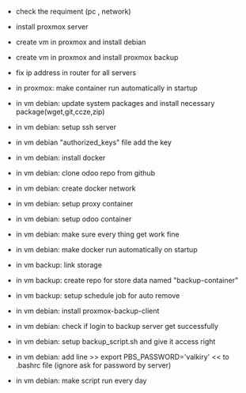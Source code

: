 * check the requiment (pc , network)

* install proxmox server
* create vm in proxmox and install debian
* create vm in proxmox and install proxmox backup
* fix ip address in router for all servers
* in proxmox: make container run automatically in startup
* in vm debian: update system packages and install necessary package(wget,git,ccze,zip)
* in vm debian: setup ssh server
* in vm debian  "authorized_keys" file add the key 
* in vm debian: install docker
* in vm debian: clone odoo repo from github
* in vm debian: create docker network
* in vm debian: setup proxy container
* in vm debian: setup odoo container
* in vm debian: make sure every thing get work fine
* in vm debian: make docker run automatically on startup
* in vm backup: link storage
* in vm backup: create repo for store data named "backup-container"
* in vm backup: setup schedule job  for auto remove
* in vm debian: install proxmox-backup-client
* in vm debian: check if login to backup server get successfully
* in vm debian: setup backup_script.sh and give it access right
* in vm debian: add line >> export PBS_PASSWORD='valkiry' << to .bashrc file (ignore ask for password by server)
* in vm debian: make script run every day
